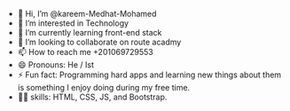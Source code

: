 - 👋 Hi, I’m @kareem-Medhat-Mohamed
- 👀 I’m interested in Technology 
- 🌱 I’m currently learning front-end stack
- 💞️ I’m looking to collaborate on route acadmy
- 📫 How to reach me +201069729553
- 😄 Pronouns: He / Ist
- ⚡ Fun fact: Programming hard apps and learning new things about them is something I enjoy doing during my free time.
- 💪🏻 skills:  HTML, CSS, JS, and Bootstrap.
